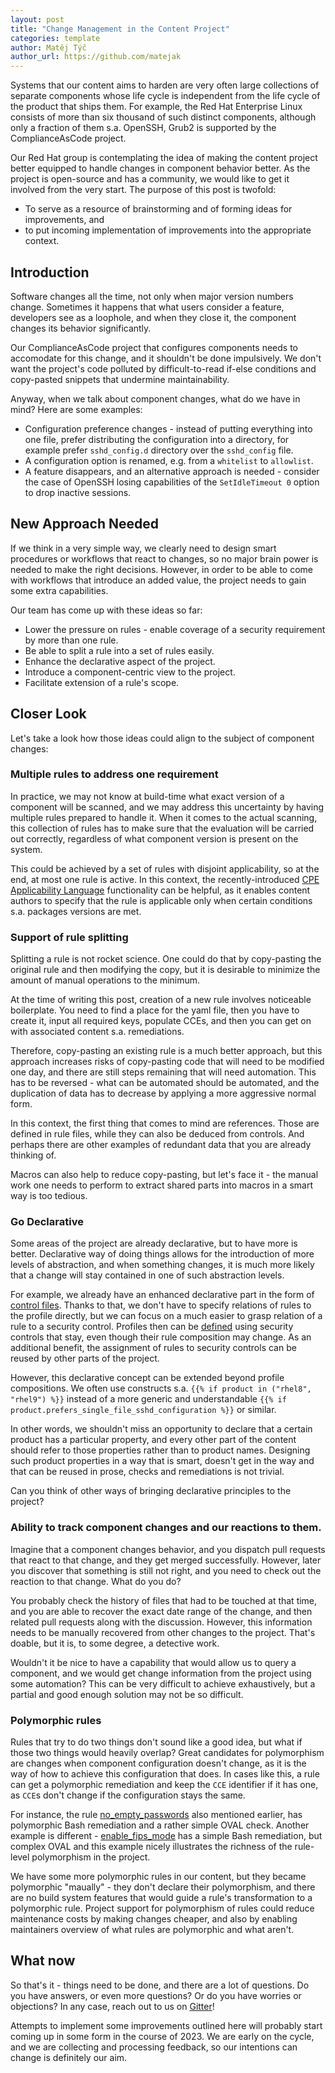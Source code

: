 ```yaml
---
layout: post
title: "Change Management in the Content Project"
categories: template
author: Matěj Týč
author_url: https://github.com/matejak
---
```


Systems that our content aims to harden are very often large collections of separate components whose life cycle is independent from the life cycle of the product that ships them.
For example, the Red Hat Enterprise Linux consists of more than six thousand of such distinct components, although only a fraction of them s.a. OpenSSH, Grub2 is supported by the ComplianceAsCode project.

Our Red Hat group is contemplating the idea of making the content project better equipped to handle changes in component behavior better.
As the project is open-source and has a community, we would like to get it involved from the very start.
The purpose of this post is twofold:

- To serve as a resource of brainstorming and of forming ideas for improvements, and
- to put incoming implementation of improvements into the appropriate context.


## Introduction

Software changes all the time, not only when major version numbers change.
Sometimes it happens that what users consider a feature, developers see as a loophole, and when they close it, the component changes its behavior significantly.

Our ComplianceAsCode project that configures components needs to accomodate for this change, and it shouldn't be done impulsively.
We don't want the project's code polluted by difficult-to-read if-else conditions and copy-pasted snippets that undermine maintainability.

Anyway, when we talk about component changes, what do we have in mind?
Here are some examples:

- Configuration preference changes - instead of putting everything into one file, prefer distributing the configuration into a directory, for example prefer `sshd_config.d` directory over the `sshd_config` file.
- A configuration option is renamed, e.g. from a `whitelist` to `allowlist`.
- A feature disappears, and an alternative approach is needed - consider the case of OpenSSH losing capabilities of the `SetIdleTimeout 0` option to drop inactive sessions.


## New Approach Needed

If we think in a very simple way, we clearly need to design smart procedures or workflows that react to changes, so no major brain power is needed to make the right decisions.
However, in order to be able to come with workflows that introduce an added value, the project needs to gain some extra capabilities.

Our team has come up with these ideas so far:

- Lower the pressure on rules - enable coverage of a security requirement by more than one rule.
- Be able to split a rule into a set of rules easily.
- Enhance the declarative aspect of the project.
- Introduce a component-centric view to the project.
- Facilitate extension of a rule's scope.


## Closer Look

Let's take a look how those ideas could align to the subject of component changes:

### Multiple rules to address one requirement

In practice, we may not know at build-time what exact version of a component will be scanned, and we may address this uncertainty by having multiple rules prepared to handle it.
When it comes to the actual scanning, this collection of rules has to make sure that the evaluation will be carried out correctly, regardless of what component version is present on the system.

This could be achieved by a set of rules with disjoint applicability, so at the end, at most one rule is active.
In this context, the recently-introduced [CPE Applicability Language](https://complianceascode.github.io/template/2023/04/21/platforms.html) functionality can be helpful, as it enables content authors to specify that the rule is applicable only when certain conditions s.a. packages versions are met.


### Support of rule splitting 

Splitting a rule is not rocket science.
One could do that by copy-pasting the original rule and then modifying the copy, but it is desirable to minimize the amount of manual operations to the minimum.

At the time of writing this post, creation of a new rule involves noticeable boilerplate.
You need to find a place for the yaml file, then you have to create it, input all required keys, populate CCEs, and then you can get on with associated content s.a. remediations.

Therefore, copy-pasting an existing rule is a much better approach, but this approach increases risks of copy-pasting code that will need to be modified one day, and there are still steps remaining that will need automation.
This has to be reversed - what can be automated should be automated, and the duplication of data has to decrease by applying a more aggressive normal form.

In this context, the first thing that comes to mind are references.
Those are defined in rule files, while they can also be deduced from controls.
And perhaps there are other examples of redundant data that you are already thinking of.

Macros can also help to reduce copy-pasting, but let's face it - the manual work one needs to perform to extract shared parts into macros in a smart way is too tedious.


### Go Declarative

Some areas of the project are already declarative, but to have more is better.
Declarative way of doing things allows for the introduction of more levels of abstraction, and when something changes, it is much more likely that a change will stay contained in one of such abstraction levels.

For example, we already have an enhanced declarative part in the form of [control files](https://github.com/ComplianceAsCode/content/tree/master/controls).
Thanks to that, we don't have to specify relations of rules to the profile directly, but we can focus on a much easier to grasp relation of a rule to a security control.
Profiles then can be [defined](https://github.com/ComplianceAsCode/content/blob/master/products/rhel8/profiles/cis_workstation_l2.profile) using security controls that stay, even though their rule composition may change.
As an additional benefit, the assignment of rules to security controls can be reused by other parts of the project.

However, this declarative concept can be extended beyond profile compositions.
We often use constructs s.a. `{{% if product in ("rhel8", "rhel9") %}}` instead of a more generic and understandable `{{% if product.prefers_single_file_sshd_configuration %}}` or similar.

In other words, we shouldn't miss an opportunity to declare that a certain product has a particular property, and every other part of the content should refer to those properties rather than to product names.
Designing such product properties in a way that is smart, doesn't get in the way and that can be reused in prose, checks and remediations is not trivial.

Can you think of other ways of bringing declarative principles to the project?


###  Ability to track component changes and our reactions to them.

Imagine that a component changes behavior, and you dispatch pull requests that react to that change, and they get merged successfully.
However, later you discover that something is still not right, and you need to check out the reaction to that change.
What do you do?

You probably check the history of files that had to be touched at that time, and you are able to recover the exact date range of the change, and then related pull requests along with the discussion.
However, this information needs to be manually recovered from other changes to the project.
That's doable, but it is, to some degree, a detective work.

Wouldn't it be nice to have a capability that would allow us to query a component, and we would get change information from the project using some automation?
This can be very difficult to achieve exhaustively, but a partial and good enough solution may not be so difficult.


###  Polymorphic rules

Rules that try to do two things don't sound like a good idea, but what if those two things would heavily overlap?
Great candidates for polymorphism are changes when component configuration doesn't change, as it is the way of how to achieve this configuration that does.
In cases like this, a rule can get a polymorphic remediation and keep the `CCE` identifier if it has one, as `CCE`s don't change if the configuration stays the same.

For instance, the rule [no_empty_passwords](https://github.com/ComplianceAsCode/content/tree/master/linux_os/guide/system/accounts/accounts-restrictions/password_storage/no_empty_passwords) also mentioned earlier, has polymorphic Bash remediation and a rather simple OVAL check.
Another example is different - [enable_fips_mode](https://github.com/ComplianceAsCode/content/tree/master/linux_os/guide/system/software/integrity/fips/enable_fips_mode) has a simple Bash remediation, but complex OVAL and this example nicely illustrates the richness of the rule-level polymorphism in the project.

We have some more polymorphic rules in our content, but they became polymorphic "maually" - they don't declare their polymorphism, and there are no build system features that would guide a rule's transformation to a polymorphic rule.
Project support for polymorphism of rules could reduce maintenance costs by making changes cheaper, and also by enabling maintainers overview of what rules are polymorphic and what aren't.


## What now

So that's it - things need to be done, and there are a lot of questions.
Do you have answers, or even more questions?
Or do you have worries or objections?
In any case, reach out to us on [Gitter](https://app.gitter.im/#/room/#Compliance-As-Code-The_content:gitter.im)!

Attempts to implement some improvements outlined here will probably start coming up in some form in the course of 2023.
We are early on the cycle, and we are collecting and processing feedback, so our intentions can change is definitely our aim.

